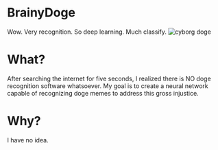 # BrainyDoge
Wow. Very recognition. So deep learning. Much classify.
![cyborg doge](http://orig15.deviantart.net/9412/f/2014/312/6/b/robotic_doge_such_future_by_yellowishguy-d85rowy.jpg)

# What?
After searching the internet for five seconds, I realized there is NO doge recognition software whatsoever. My goal is to create a neural network capable of recognizing doge memes to address this gross injustice.

# Why?
I have no idea.
